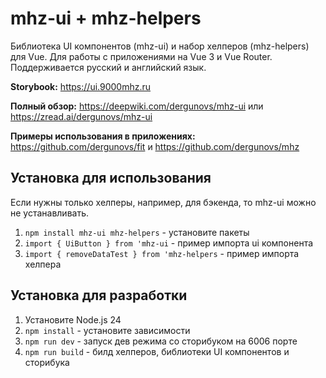 # mhz-ui + mhz-helpers

Библиотека UI компонентов (mhz-ui) и набор хелперов (mhz-helpers) для Vue. Для работы с приложениями на Vue 3 и Vue Router. Поддерживается русский и английский язык.

**Storybook:** https://ui.9000mhz.ru

**Полный обзор:** https://deepwiki.com/dergunovs/mhz-ui или https://zread.ai/dergunovs/mhz-ui

**Примеры использования в приложениях:** https://github.com/dergunovs/fit и https://github.com/dergunovs/mhz

## Установка для использования

Если нужны только хелперы, например, для бэкенда, то mhz-ui можно не устанавливать.

1. `npm install mhz-ui mhz-helpers` - установите пакеты
2. `import { UiButton } from 'mhz-ui` - пример импорта ui компонента
3. `import { removeDataTest } from 'mhz-helpers` - пример импорта хелпера

## Установка для разработки

1. Установите Node.js 24
2. `npm install` - установите зависимости
3. `npm run dev` - запуск дев режима со сторибуком на 6006 порте
4. `npm run build` - билд хелперов, библиотеки UI компонентов и сторибука
